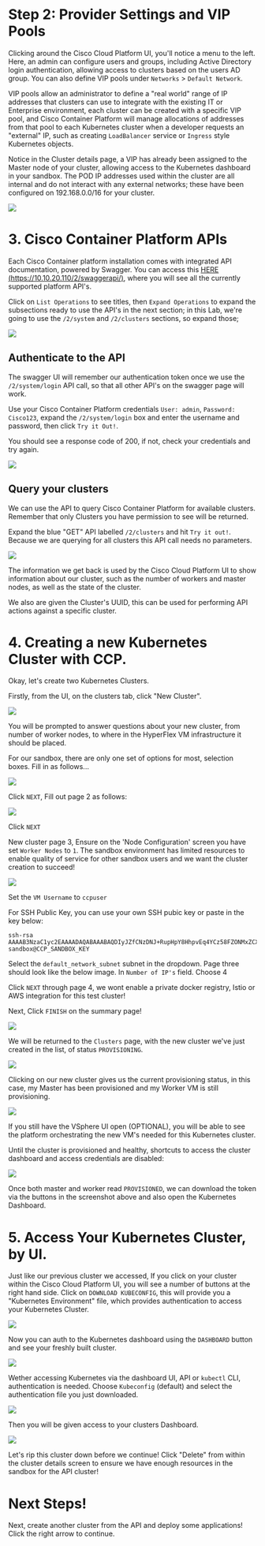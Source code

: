 # Step 2: Provider Settings and VIP Pools

Clicking around the Cisco Cloud Platform UI, you'll notice a menu to the left.
Here, an admin can configure users and groups, including Active Directory login authentication, allowing access to clusters based on the users AD group. You can also define VIP pools under `Networks` > `Default Network`.

VIP pools allow an administrator to define a "real world" range of IP addresses that clusters can use to integrate with the existing IT or Enterprise environment, each cluster can be created with a specific VIP pool, and Cisco Container Platform will manage allocations of addresses from that pool to each Kubernetes cluster when a developer requests an "external" IP, such as creating `LoadBalancer` service or `Ingress` style Kubernetes objects.

Notice in the Cluster details page, a VIP has already been assigned to the Master node of your cluster, allowing access to the Kubernetes dashboard in your sandbox. The POD IP addresses used within the cluster are all internal and do not interact with any external networks; these have been configured on 192.168.0.0/16 for your cluster.

  ![](assets/images/cpp-vippools.png)

# 3. Cisco Container Platform APIs
Each Cisco Container platform installation comes with integrated API documentation, powered by Swagger.
You can access this [HERE (https://10.10.20.110/2/swaggerapi/)](https://10.10.20.110/2/swaggerapi/), where you will see all the currently supported platform API's.

Click on `List Operations` to see titles, then `Expand Operations` to expand the subsections ready to use the API's in the next section; in this Lab, we're going to use the `/2/system` and `/2/clusters` sections, so expand those;

  ![](assets/images/expand_swagger_1.png)

## Authenticate to the API
The swagger UI will remember our authentication token once we use the `/2/system/login` API call, so that all other API's on the swagger page will work.

Use your Cisco Container Platform credentials `User: admin`, `Password: Cisco123`, expand the `/2/system/login` box and enter the username and password, then click `Try it Out!`.

You should see a response code of 200, if not, check your credentials and try again.

  ![](assets/images/swagger_cluster_login.png)

## Query your clusters
We can use the API to query Cisco Container Platform for available clusters. Remember that only Clusters you have permission to see will be returned.

Expand the blue "GET" API labelled `/2/clusters` and hit `Try it out!`. Because we are querying for all clusters this API call needs no parameters.

  ![](assets/images/swagger_list_all_clusters.png)

The information we get back is used by the Cisco Cloud Platform UI to show information about our cluster, such as the number of workers and master nodes, as well as the state of the cluster.

We also are given the Cluster's UUID, this can be used for performing API actions against a specific cluster.

# 4. Creating a new Kubernetes Cluster with CCP.
Okay, let's create two Kubernetes Clusters.

Firstly, from the UI, on the clusters tab, click "New Cluster".

  ![](assets/images/newclusterbutton.png)

You will be prompted to answer questions about your new cluster, from number of worker nodes, to where in the HyperFlex VM infrastructure it should be placed.

For our sandbox, there are only one set of options for most, selection boxes. Fill in as follows...

  ![](assets/images/new-cluster-ui-1.png)

Click `NEXT`, Fill out page 2 as follows:

![](assets/images/new-cluster-ui-2.png)

Click `NEXT`

New cluster page 3, Ensure on the 'Node Configuration' screen you have set `Worker Nodes` to `1`. The sandbox environment has limited resources to enable quality of service for other sandbox users and we want the cluster creation to succeed!

![](assets/images/one-worker-vm.png)

Set the `VM Username` to `ccpuser`

For SSH Public Key, you can use your own SSH pubic key or paste in the key below:

```
ssh-rsa AAAAB3NzaC1yc2EAAAADAQABAAABAQDIyJZfCNzDNJ+RupHpY8HhpvEq4YCz58FZONMxZCXY0RZB0uSTqu2fJ4KNDdOGggKPxaVkHam6GZoI8bBbclnViuI3yuo3rmeJoOlInGKXjAJ2KfnHHAXvmPj2UE4ritvdEOK+fJ0dGLKXCDFrolLKc8n4S1ck7cVmv1ruJ3+4iHJXhlp2Ea4irvIuwndgnZeKs4Zem5BZJh2trk6Cq7ctS1MgrjNy8fpFYIttjHuvWPSZ772IBI4jcjioEKJZYnayG9eVBBVuiLWHTuF8ZcaKvySlgrif0PG2Dj7zTsgOZtnJXhD36h2wOXJdUqsy1V7oHVPW1S16wantBN534QMz sandbox@CCP_SANDBOX_KEY
```

Select the `default_network_subnet` subnet in the dropdown. Page three should look like the below image.
In `Number of IP's` field. Choose 4

Click `NEXT` through page 4, we wont enable a private docker registry, Istio or AWS integration for this test cluster!

Next, Click `FINISH` on the summary page!

![](assets/images/new-cluster-ui-4.png)

We will be returned to the `Clusters` page, with the new cluster we've just created in the list, of status `PROVISIONING`.

  ![](assets/images/new-cluster-ui-5.png)

Clicking on our new cluster gives us the current provisioning status, in this case, my Master has been provisioned and my Worker VM is still provisioning.

  ![](assets/images/new-cluster-ui-6.png)

If you still have the VSphere UI open (OPTIONAL), you will be able to see the platform orchestrating the new VM's needed for this Kubernetes cluster.

Until the cluster is provisioned and healthy, shortcuts to access the cluster dashboard and access credentials are disabled:

  ![](assets/images/new-cluster-ui-7.png)

Once both master and worker read `PROVISIONED`, we can download the token via the buttons in the screenshot above and also open the Kubernetes Dashboard.

# 5. Access Your Kubernetes Cluster, by UI.
Just like our previous cluster we accessed, If you click on your cluster within the Cisco Cloud Platform UI, you will see a number of buttons at the right hand side. Click on `DOWNLOAD KUBECONFIG`, this will provide you a "Kubernetes Environment" file, which provides authentication to access your Kubernetes Cluster.

  ![](assets/images/1234user-cluster-build-success.png)

Now you can auth to the Kubernetes dashboard using the `DASHBOARD` button and see your freshly built cluster.

  ![](assets/images/kubernetes-dashboard-auth.png)

Wether accessing Kubernetes via the dashboard UI, API or `kubectl` CLI, authentication is needed.
Choose `Kubeconfig` (default) and select the authentication file you just downloaded.

![](assets/images/select-k8s-token.png)

Then you will be given access to your clusters Dashboard.

![](assets/images/kubernetes-dashboard.png)

Let's rip this cluster down before we continue!
Click "Delete" from within the cluster details screen to ensure we have enough resources in the sandbox for the API cluster!

# Next Steps!
Next, create another cluster from the API and deploy some applications! Click the right arrow to continue.
